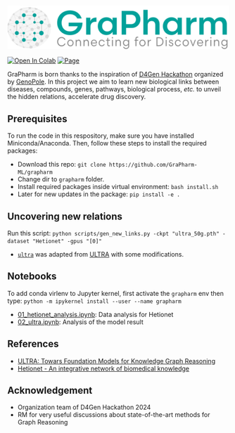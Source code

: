 <img src="./assets/Logo_hori@33.33x.png" alt="GraPharm"/>


<a href="https://colab.research.google.com/github/grapharm-ml/grapharm/blob/master/evaluation.ipynb" target="_parent"><img src="https://colab.research.google.com/assets/colab-badge.svg" alt="Open In Colab" height=27/></a></a> <a href="https://grapharm-ml.github.io/" target="_parent"><img src="https://img.shields.io/badge/github%20pages-121013?style=for-the-badge&logo=github&logoColor=white" alt="Page" height=27/></a>

GraPharm is born thanks to the inspiration of [D4Gen Hackathon](https://genopole.agorize.com/fr/challenges/d4gen-hackathon-2024) organized by [GenoPole](https://genopole.agorize.com/en). In this project we aim to learn new biological links between diseases, compounds, genes, pathways, biological process, *etc.* to unveil the hidden relations, accelerate drug discovery.

## Prerequisites
To run the code in this respository, make sure you have installed Miniconda/Anaconda. Then, follow these steps to install the required packages:
* Download this repo: `git clone https://github.com/GraPharm-ML/grapharm`
* Change dir to `grapharm` folder.
* Install required packages inside virtual environment:  `bash install.sh`
* Later for new updates in the package: `pip install -e .`

## Uncovering new relations
Run this script: `python scripts/gen_new_links.py -ckpt "ultra_50g.pth" -dataset "Hetionet" -gpus "[0]"`

* [`ultra`](./ultra/) was adapted from [ULTRA](https://github.com/DeepGraphLearning/ULTRA) with some modifications.

## Notebooks
To add conda virlenv to Jupyter kernel, first activate the `grapharm` env then type: `python -m ipykernel install --user --name grapharm`

* [01_hetionet_analysis.ipynb](notebooks/01_hetionet_analysis.ipynb): Data analysis for Hetionet
* [02_ultra.ipynb](notebooks/03_ultra.ipynb): Analysis of the model result

## References
* [ULTRA: Towars Foundation Models for Knowledge Graph Reasoning](https://openreview.net/forum?id=jVEoydFOl9&referrer=%5Bthe%20profile%20of%20Mikhail%20Galkin%5D(%2Fprofile%3Fid%3D~Mikhail_Galkin1))
* [Hetionet - An integrative network of biomedical knowledge]()

## Acknowledgement
* Organization team of D4Gen Hackathon 2024
* RM for very useful discussions about state-of-the-art methods for Graph Reasoning